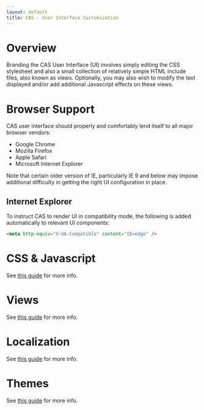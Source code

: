 ```yaml
---
layout: default
title: CAS - User Interface Customization
---
```



# Overview
Branding the CAS User Interface (UI) involves simply editing the CSS stylesheet and also a small collection of relatively simple HTML
include files, also known as views. Optionally, you may also wish to modify the text displayed and/or add additional Javascript effects
on these views.

# Browser Support
CAS user interface should properly and comfortably lend itself to all major browser vendors:

* Google Chrome
* Mozilla Firefox
* Apple Safari
* Microsoft Internet Explorer

Note that certain older version of IE, particularly IE 9 and below may impose additional difficulty in getting the right UI configuration in place.

## Internet Explorer

To instruct CAS to render UI in compatibility mode, the following is added automatically to relevant UI components:

```html
<meta http-equiv="X-UA-Compatible" content="IE=edge" />
```

# CSS & Javascript
See [this guide](User-Interface-Customization-CSSJS.html) for more info.

# Views
See [this guide](User-Interface-Customization-Views.html) for more info.

# Localization
See [this guide](User-Interface-Customization-Localization.html) for more info.

# Themes
See [this guide](User-Interface-Customization-Themes.html) for more info.
